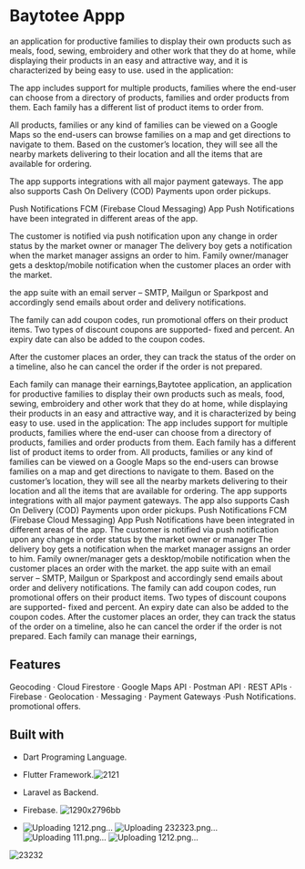 # Baytotee Appp
 an application for productive families to display their own products such as meals, food, sewing, embroidery and other work that they do at home,
 while displaying their products in an easy and attractive way, and it is characterized by being easy to use.
 used in the application:

The app includes support for multiple products, families where the end-user can choose from a directory of products, families and order products from them. Each family has a different list of product items to order from.

All products, families or any kind of families can be viewed on a Google Maps so the end-users can browse families on a map and get directions to navigate to them. Based on the customer’s location, they will see all the nearby markets delivering to their location and all the items that are available for ordering.

The app supports integrations with all major payment gateways. The app also supports Cash On Delivery (COD) Payments upon order pickups.

Push Notifications FCM (Firebase Cloud Messaging) App Push Notifications have been integrated in different areas of the app.

The customer is notified via push notification upon any change in order status by the market owner or manager
The delivery boy gets a notification when the market manager assigns an order to him.
Family owner/manager gets a desktop/mobile notification when the customer places an order with the market.

the app suite with an email server – SMTP, Mailgun or Sparkpost and accordingly send emails about order and delivery notifications.

The family can add coupon codes, run promotional offers on their product items. Two types of discount coupons are supported- fixed and percent. An expiry date can also be added to the coupon codes.

After the customer places an order, they can track the status of the order on a timeline, also he can cancel the order if the order is not prepared.

Each family can manage their earnings,Baytotee application, an application for productive families to display their own products such as meals, food, sewing, embroidery and other work that they do at home, while displaying their products in an easy and attractive way, and it is characterized by being easy to use. used in the application: The app includes support for multiple products, families where the end-user can choose from a directory of products, families and order products from them. Each family has a different list of product items to order from. All products, families or any kind of families can be viewed on a Google Maps so the end-users can browse families on a map and get directions to navigate to them. Based on the customer’s location, they will see all the nearby markets delivering to their location and all the items that are available for ordering. The app supports integrations with all major payment gateways. The app also supports Cash On Delivery (COD) Payments upon order pickups. Push Notifications FCM (Firebase Cloud Messaging) App Push Notifications have been integrated in different areas of the app. The customer is notified via push notification upon any change in order status by the market owner or manager The delivery boy gets a notification when the market manager assigns an order to him. Family owner/manager gets a desktop/mobile notification when the customer places an order with the market. the app suite with an email server – SMTP, Mailgun or Sparkpost and accordingly send emails about order and delivery notifications. The family can add coupon codes, run promotional offers on their product items. Two types of discount coupons are supported- fixed and percent. An expiry date can also be added to the coupon codes. After the customer places an order, they can track the status of the order on a timeline, also he can cancel the order if the order is not prepared. Each family can manage their earnings,


## Features
Geocoding · Cloud Firestore  · Google Maps API · Postman API · REST APIs · Firebase · Geolocation · Messaging · Payment Gateways ·Push Notifications. promotional offers.


## Built with
 - Dart Programing Language.
 - Flutter Framework.![2121](https://github.com/sameem92/baytoty/assets/140856509/0897e5b3-8bc5-456e-98cd-083519a1a458)

 - Laravel as Backend.
 - Firebase.
![1290x2796bb](https://github.com/sameem92/baytoty/assets/140856509/fabb2f46-12f5-4134-83d1-711d53d9741d)

 - ![Uploading 1212.png…]()
![Uploading 232323.png…]()
![Uploading 111.png…]()
![Uploading 1212.png…]()

 

![23232](https://github.com/sameem92/baytoty/assets/140856509/859bf3d0-a705-451b-a8d2-a198aa2fd43f)
